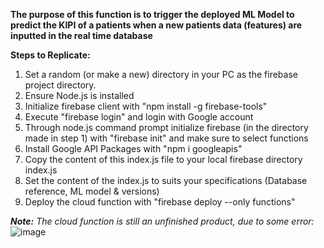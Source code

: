 **The purpose of this function is to trigger the deployed ML Model to predict the KIPI of a patients when a new patients data (features) are inputted in the real time database**

**Steps to Replicate:**

1. Set a random (or make a new) directory in your PC as the firebase project directory.
2. Ensure Node.js is installed
3. Initialize firebase client with "npm install -g firebase-tools"
4. Execute "firebase login" and login with Google account
5. Through node.js command prompt initialize firebase (in the directory made in step 1) with "firebase init" and make sure to select functions
6. Install Google API Packages with "npm i googleapis"
7. Copy the content of this index.js file to your local firebase directory index.js
8. Set the content of the index.js to suits your specifications (Database reference, ML model & versions)
9. Deploy the cloud function with "firebase deploy --only functions"

_**Note:** The cloud function is still an unfinished product, due to some error:_
![image](https://user-images.githubusercontent.com/74135059/121293195-6a4f2500-c915-11eb-874e-a261c053bac9.png)
